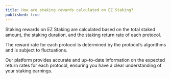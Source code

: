 ```yaml
---
title: How are staking rewards calculated on EZ Staking?
published: true
---
```


Staking rewards on EZ Staking are calculated based on the total staked amount, the staking duration, and the staking return rate of each protocol.

The reward rate for each protocol is determined by the protocol’s algorithms and is subject to fluctuations.

Our platform provides accurate and up-to-date information on the expected return rates for each protocol, ensuring you have a clear understanding of your staking earnings.
